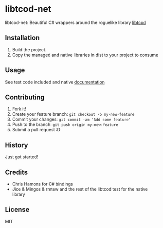 # libtcod-net 

libtcod-net: Beautiful C# wrappers around the roguelike library [libtcod] 

## Installation

1. Build the project.
2. Copy the managed and native libraries in dist to your project to consume

## Usage

See test code included and native [documentation] 

## Contributing

1. Fork it!
2. Create your feature branch: `git checkout -b my-new-feature`
3. Commit your changes: `git commit -am 'Add some feature'`
4. Push to the branch: `git push origin my-new-feature`
5. Submit a pull request :D

## History

Just got started!

## Credits

- Chris Hamons for C# bindings
- Jice & Mingos & rmtew and the rest of the libtcod test for the native library

## License

MIT

[libtcod]: https://bitbucket.org/libtcod/libtcod
[documentation]: http://roguecentral.org/doryen/data/libtcod/doc/1.5.1/index2.html?c=true&cpp=false&cs=false&py=false&lua=false
